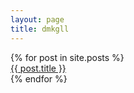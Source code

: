 ```yaml
---
layout: page
title: dmkgll
---
```


<style>ul {
    padding-inline-start: 0;
    list-style: none;
}</style>

<ul class="posts">
{% for post in site.posts %}
<li><a href="{{ post.url }}" title="{{ post.title }}">{{ post.title }}</a></li>
 {% endfor %}</ul>
 
